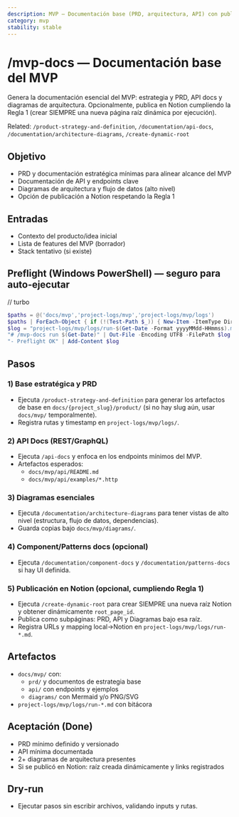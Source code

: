 ```yaml
---
description: MVP — Documentación base (PRD, arquitectura, API) con publicación opcional en Notion
category: mvp
stability: stable
---
```


# /mvp-docs — Documentación base del MVP

Genera la documentación esencial del MVP: estrategia y PRD, API docs y diagramas de arquitectura. Opcionalmente, publica en Notion cumpliendo la Regla 1 (crear SIEMPRE una nueva página raíz dinámica por ejecución).

Related: `/product-strategy-and-definition`, `/documentation/api-docs`, `/documentation/architecture-diagrams`, `/create-dynamic-root`

## Objetivo
- PRD y documentación estratégica mínimas para alinear alcance del MVP
- Documentación de API y endpoints clave
- Diagramas de arquitectura y flujo de datos (alto nivel)
- Opción de publicación a Notion respetando la Regla 1

## Entradas
- Contexto del producto/idea inicial
- Lista de features del MVP (borrador)
- Stack tentativo (si existe)

## Preflight (Windows PowerShell) — seguro para auto‑ejecutar
// turbo
```powershell
$paths = @('docs/mvp','project-logs/mvp','project-logs/mvp/logs')
$paths | ForEach-Object { if (!(Test-Path $_)) { New-Item -ItemType Directory -Path $_ | Out-Null } }
$log = "project-logs/mvp/logs/run-$(Get-Date -Format yyyyMMdd-HHmmss).md"
"# /mvp-docs run $(Get-Date)" | Out-File -Encoding UTF8 -FilePath $log
"- Preflight OK" | Add-Content $log
```

## Pasos

### 1) Base estratégica y PRD
- Ejecuta `/product-strategy-and-definition` para generar los artefactos de base en `docs/{project_slug}/product/` (si no hay slug aún, usar `docs/mvp/` temporalmente).
- Registra rutas y timestamp en `project-logs/mvp/logs/`.

### 2) API Docs (REST/GraphQL)
- Ejecuta `/api-docs` y enfoca en los endpoints mínimos del MVP.
- Artefactos esperados:
  - `docs/mvp/api/README.md`
  - `docs/mvp/api/examples/*.http`

### 3) Diagramas esenciales
- Ejecuta `/documentation/architecture-diagrams` para tener vistas de alto nivel (estructura, flujo de datos, dependencias).
- Guarda copias bajo `docs/mvp/diagrams/`.

### 4) Component/Patterns docs (opcional)
- Ejecuta `/documentation/component-docs` y `/documentation/patterns-docs` si hay UI definida.

### 5) Publicación en Notion (opcional, cumpliendo Regla 1)
- Ejecuta `/create-dynamic-root` para crear SIEMPRE una nueva raíz Notion y obtener dinámicamente `root_page_id`.
- Publica como subpáginas: PRD, API y Diagramas bajo esa raíz.
- Registra URLs y mapping local→Notion en `project-logs/mvp/logs/run-*.md`.

## Artefactos
- `docs/mvp/` con:
  - `prd/` y documentos de estrategia base
  - `api/` con endpoints y ejemplos
  - `diagrams/` con Mermaid y/o PNG/SVG
- `project-logs/mvp/logs/run-*.md` con bitácora

## Aceptación (Done)
- PRD mínimo definido y versionado
- API mínima documentada
- 2+ diagramas de arquitectura presentes
- Si se publicó en Notion: raíz creada dinámicamente y links registrados

## Dry‑run
- Ejecutar pasos sin escribir archivos, validando inputs y rutas.
